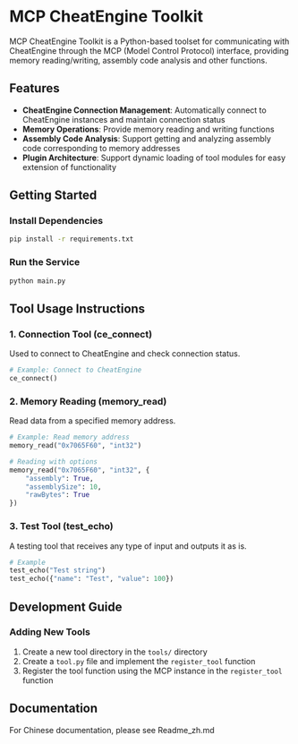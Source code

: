 # MCP CheatEngine Toolkit

MCP CheatEngine Toolkit is a Python-based toolset for communicating with CheatEngine through the MCP (Model Control Protocol) interface, providing memory reading/writing, assembly code analysis and other functions.

## Features

* **CheatEngine Connection Management**: Automatically connect to CheatEngine instances and maintain connection status
* **Memory Operations**: Provide memory reading and writing functions
* **Assembly Code Analysis**: Support getting and analyzing assembly code corresponding to memory addresses
* **Plugin Architecture**: Support dynamic loading of tool modules for easy extension of functionality

## Getting Started

### Install Dependencies

```bash
pip install -r requirements.txt
```

### Run the Service

```bash
python main.py
```

## Tool Usage Instructions

### 1. Connection Tool (ce_connect)

Used to connect to CheatEngine and check connection status.

```python
# Example: Connect to CheatEngine
ce_connect()
```

### 2. Memory Reading (memory_read)

Read data from a specified memory address.

```python
# Example: Read memory address
memory_read("0x7065F60", "int32")

# Reading with options
memory_read("0x7065F60", "int32", {
    "assembly": True,
    "assemblySize": 10,
    "rawBytes": True
})
```

### 3. Test Tool (test_echo)

A testing tool that receives any type of input and outputs it as is.

```python
# Example
test_echo("Test string")
test_echo({"name": "Test", "value": 100})
```

## Development Guide

### Adding New Tools

1. Create a new tool directory in the `tools/` directory
2. Create a `tool.py` file and implement the `register_tool` function
3. Register the tool function using the MCP instance in the `register_tool` function

## Documentation

For Chinese documentation, please see Readme_zh.md

